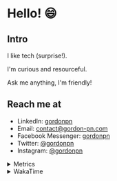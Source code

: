 # Hello! 😄

## Intro

I like tech (surprise!).

I'm curious and resourceful.

Ask me anything, I'm friendly!

## Reach me at

- LinkedIn: [gordonpn](https://www.linkedin.com/in/gordonpn/)
- Email: [contact@gordon-pn.com](mailto:contact@gordon-pn.com)
- Facebook Messenger: [gordonpn](https://www.messenger.com/t/Gordonpn)
- Twitter: [@gordonpn](https://twitter.com/Gordonpn)
- Instagram: [@gordonpn](https://www.instagram.com/gordonpn/)

<details>
  <summary>Metrics</summary>

  <img align="center" src="https://github.com/gordonpn/gordonpn/blob/master/github-metrics.svg" alt="GitHub Metrics">

</details>

<details>
  <summary>WakaTime</summary>

  <!--START_SECTION:waka-->
📊 **This Week I Spent My Time On** 

```text
💬 Programming Languages: 
Java                     13 hrs 23 mins      ████████████████████░░░░░   78.05 % 
Text                     1 hr 47 mins        ███░░░░░░░░░░░░░░░░░░░░░░   10.45 % 
YAML                     54 mins             █░░░░░░░░░░░░░░░░░░░░░░░░   05.33 % 
Groovy                   35 mins             █░░░░░░░░░░░░░░░░░░░░░░░░   03.47 % 
SQL                      10 mins             ░░░░░░░░░░░░░░░░░░░░░░░░░   01.00 % 

🔥 Editors: 
IntelliJ IDEA            17 hrs 3 mins       █████████████████████████   99.48 % 
VS Code                  5 mins              ░░░░░░░░░░░░░░░░░░░░░░░░░   00.52 % 
```


 Last Updated on 02/12/2024 10:26:52 UTC
<!--END_SECTION:waka-->
</details>
